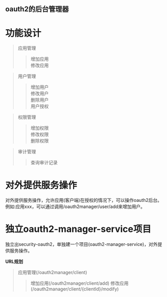 oauth2的后台管理器
----  

功能设计
====  
> 应用管理
> > 增加应用  
> > 修改应用  

> 用户管理  
> > 增加用户  
> > 修改用户  
> > 删除用户  
> > 用户授权  

> 权限管理  
> > 增加权限  
> > 修改权限  
> > 删除权限  

> 审计管理  
> > 查询审计记录  

对外提供服务操作
====  
对外提供服务操作，允许应用(客户端)在授权的情况下，可以操作oauth2后台。例如:应用xxx，可以通过调用/oauth2manager/user/add来增加用户。

独立oauth2-manager-service项目  
====  

独立出security-oauth2，单独建一个项目(oauth2-manager-service)，对外提供服务操作。

**URL规划**  

> 应用管理(/oauth2manager/client)
>> 增加应用(/oauth2manager/client/add)
>> 修改应用(/oauth2manager/client/{clientId}/modify)





